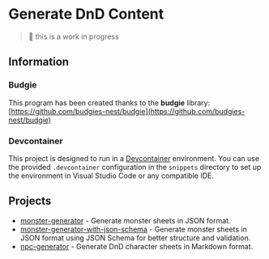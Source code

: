 # Generate DnD Content

> 🚧 this is a work in progress

## Information

### Budgie

This program has been created thanks to the **budgie** library: [https://github.com/budgies-nest/budgie](https://github.com/budgies-nest/budgie)

### Devcontainer
This project is designed to run in a [Devcontainer](https://code.visualstudio.com/docs/devcontainers/containers) environment.
You can use the provided `.devcontainer` configuration in the `snippets` directory to set up the environment in Visual Studio Code or any compatible IDE.

## Projects

- [monster-generator](./monster-generator) - Generate monster sheets in JSON format.
- [monster-generator-with-json-schema](./monster-generator-with-json-schema) - Generate monster sheets in JSON format using JSON Schema for better structure and validation.
- [npc-generator](./npc-generator) - Generate DnD character sheets in Markdown format.
